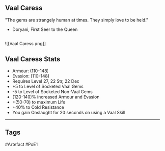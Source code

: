 ## Vaal Caress
"The gems are strangely human at times.
They simply love to be held."
- Doryani, First Seer to the Queen
##
![[Vaal Caress.png]]
## Vaal Caress Stats
- Armour: (110-148)
- Evasion: (110-148)
- Requires Level 27, 22 Str, 22 Dex
- +5 to Level of Socketed Vaal Gems
- -5 to Level of Socketed Non-Vaal Gems
- (120-140)% increased Armour and Evasion
- +(50-70) to maximum Life
- +40% to Cold Resistance
- You gain Onslaught for 20 seconds on using a Vaal Skill


---
## Tags
#Artefact
#PoE1